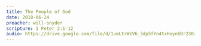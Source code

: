 ```yaml
---
title: The People of God
date: 2018-06-24
preacher: will-snyder
scripture: 1 Peter 2:1-12
audio: https://drive.google.com/file/d/1umLtrWzV6_3dpSfYn4txHoyn6Dr23Oz0/view
---
```

